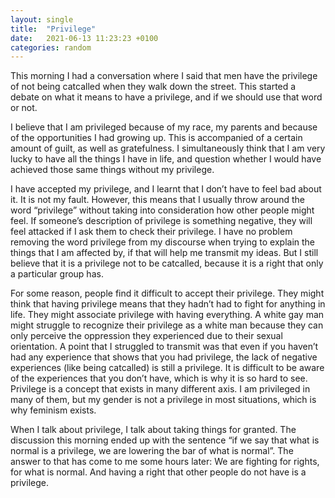 ```yaml
---
layout: single
title:  "Privilege"
date:   2021-06-13 11:23:23 +0100
categories: random
---
```

This morning I had a conversation where I said that men have the privilege of not being catcalled when they walk down the street. This started a debate on what it means to have a privilege, and if we should use that word or not.

I believe that I am privileged because of my race, my parents and because of the opportunities I had growing up. This is accompanied of a certain amount of guilt, as well as gratefulness. I simultaneously think that I am very lucky to have all the things I have in life, and question whether I would have achieved those same things without my privilege.

I have accepted my privilege, and I learnt that I don’t have to feel bad about it. It is not my fault. However, this means that I usually throw around the word “privilege” without taking into consideration how other people might feel. If someone’s description of privilege is something negative, they will feel attacked if I ask them to check their privilege. I have no problem removing the word privilege from my discourse when trying to explain the things that I am affected by, if that will help me transmit my ideas. But I still believe that it is a privilege not to be catcalled, because it is a right that only a particular group has.

For some reason, people find it difficult to accept their privilege. They might think that having privilege means that they hadn’t had to fight for anything in life. They might associate privilege with having everything. A white gay man might struggle to recognize their privilege as a white man because they can only perceive the oppression they experienced due to their sexual orientation.
A point that I struggled to transmit was that even if you haven’t had any experience that shows that you had privilege, the lack of negative experiences (like being catcalled) is still a privilege. It is difficult to be aware of the experiences that you don’t have, which is why it is so hard to see. Privilege is a concept that exists in many different axis. I am privileged in many of them, but my gender is not a privilege in most situations, which is why feminism exists.

When I talk about privilege, I talk about taking things for granted. The discussion this morning ended up with the sentence “if we say that what is normal is a privilege, we are lowering the bar of what is normal”. The answer to that has come to me some hours later: We are fighting for rights, for what is normal. And having a right that other people do not have is a privilege.
